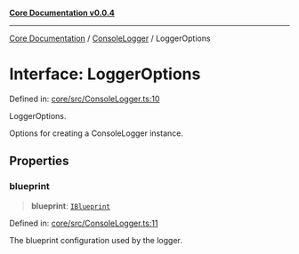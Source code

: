 [**Core Documentation v0.0.4**](../../README.md)

***

[Core Documentation](../../modules.md) / [ConsoleLogger](../README.md) / LoggerOptions

# Interface: LoggerOptions

Defined in: [core/src/ConsoleLogger.ts:10](https://github.com/stonemjs/core/blob/2adc2da4c7e3b5a9f593c198ba7e8ad639651777/src/ConsoleLogger.ts#L10)

LoggerOptions.

Options for creating a ConsoleLogger instance.

## Properties

### blueprint

> **blueprint**: [`IBlueprint`](../../declarations/type-aliases/IBlueprint.md)

Defined in: [core/src/ConsoleLogger.ts:11](https://github.com/stonemjs/core/blob/2adc2da4c7e3b5a9f593c198ba7e8ad639651777/src/ConsoleLogger.ts#L11)

The blueprint configuration used by the logger.
